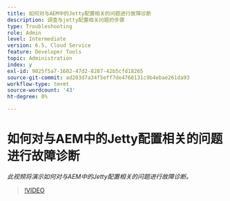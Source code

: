 ```yaml
---
title: 如何对与AEM中的Jetty配置相关的问题进行故障诊断
description: 调查与jetty配置相关问题的步骤
type: Troubleshooting
role: Admin
level: Intermediate
version: 6.5, Cloud Service
feature: Developer Tools
topic: Administration
index: y
exl-id: 9025f5a7-1602-47d2-8287-42b5cfd18265
source-git-commit: ad203d7a34f5eff7de4768131c9b4ebae261da93
workflow-type: tm+mt
source-wordcount: '43'
ht-degree: 0%

---
```


# 如何对与AEM中的Jetty配置相关的问题进行故障诊断

*此视频将演示如何对与AEM中的Jetty配置相关的问题进行故障诊断。*

>[!VIDEO](https://video.tv.adobe.com/v/335470?quality=9&learn=on)
